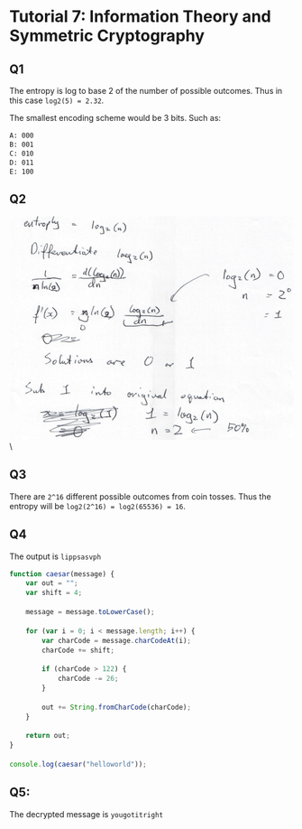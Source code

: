 # Tutorial 7: Information Theory and Symmetric Cryptography

## Q1

The entropy is log to base 2 of the number of possible outcomes. Thus in this case `log2(5) = 2.32`.

The smallest encoding scheme would be 3 bits. Such as:

```
A: 000
B: 001
C: 010
D: 011
E: 100
```

## Q2
![Calculation](resources/wk7_calc.png "Calculation")
\ 

## Q3

There are `2^16` different possible outcomes from coin tosses. Thus the entropy will be `log2(2^16) = log2(65536) = 16`.

## Q4

The output is `lippsasvph`

```javascript
function caesar(message) {
    var out = "";
    var shift = 4;

    message = message.toLowerCase();

    for (var i = 0; i < message.length; i++) {
        var charCode = message.charCodeAt(i);
        charCode += shift;

        if (charCode > 122) {
            charCode -= 26;
        }

        out += String.fromCharCode(charCode);
    }

    return out;
}

console.log(caesar("helloworld"));
```

## Q5:

The decrypted message is `yougotitright`
